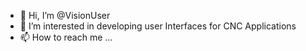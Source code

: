- 👋 Hi, I’m @VisionUser
- 👀 I’m interested in developing user Interfaces for CNC Applications
- 📫 How to reach me ...

<!---
VisionUser/VisionUser is a ✨ special ✨ repository because its `README.md` (this file) appears on your GitHub profile.
You can click the Preview link to take a look at your changes.
--->
